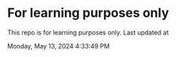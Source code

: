 # For learning purposes only
This repo is for learning purposes only.
Last updated at

Monday, May 13, 2024 4:33:49 PM

